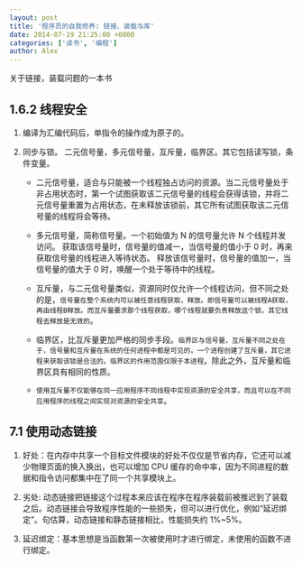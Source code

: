 ```yaml
---
layout: post
title: '程序员的自我修养: 链接、装载与库'
date: 2014-07-19 21:25:00 +0800
categories: ['读书', '编程']
author: Alex
---
```


关于链接，装载问题的一本书

## 1.6.2 线程安全

1. 编译为汇编代码后，单指令的操作成为原子的。

2. 同步与锁。
   二元信号量，多元信号量，互斥量，临界区。其它包括读写锁，条件变量。

   - 二元信号量，适合与只能被一个线程独占访问的资源。当二元信号量处于非占用状态时，第一个试图获取该二元信号量的线程会获得该锁，并将二元信号量重置为占用状态，在未释放该锁前，其它所有试图获取该二元信号量的线程将会等待。

   - 多元信号量，简称信号量。一个初始值为 N 的信号量允许 N 个线程并发访问。
     获取该信号量时，信号量的值减一，当信号量的值小于 0 时，再来获取信号量的线程进入等待状态。
     释放该信号量时，信号量的值加一，当信号量的值大于 0 时，唤醒一个处于等待中的线程。

   - 互斥量，与二元信号量类似，资源同时仅允许一个线程访问，但不同之处的是，`信号量在整个系统内可以被任意线程获取，释放。即信号量可以被线程A获取，再由线程B释放。而互斥量要求那个线程获取，哪个线程就要负责释放这个锁，其它线程去释放是无效的`。

   - 临界区，比互斥量更加严格的同步手段。`临界区与信号量，互斥量不同之处在于，信号量和互斥量在系统的任何进程中都是可见的，一个进程创建了互斥量，其它进程来获取该锁是合法的。临界区的作用范围仅限于本进程`。除此之外，互斥量和临界区具有相同的性质。

   - `使用互斥量不仅能够在同一应用程序不同线程中实现资源的安全共享，而且可以在不同应用程序的线程之间实现对资源的安全共享`。

## 7.1 使用动态链接

1. 好处：在内存中共享一个目标文件模块的好处不仅仅是节省内存，它还可以减少物理页面的换入换出，也可以增加 CPU 缓存的命中率，因为不同进程的数据和指令访问都集中在了同一个共享模块上。

2. 劣处: 动态链接把链接这个过程本来应该在程序在程序装载前被推迟到了装载之后。动态链接会导致程序性能的一些损失，但可以进行优化，例如“延迟绑定”。句估算，动态链接和静态链接相比，性能损失约 1%~5%。

3. 延迟绑定：基本思想是当函数第一次被使用时才进行绑定，未使用的函数不进行绑定。
